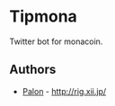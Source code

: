 Tipmona
======================
Twitter bot for monacoin.

Authors
-------

* [Palon](http://github.com/palon7) -
  <http://rig.xii.jp/>
